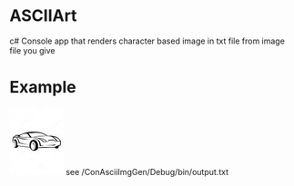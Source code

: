 # ASCIIArt
c# Console app that renders character based image in txt file from image file you give 
# Example
![Image of cat](/ConAsciiImgGen/download.jpg)
see /ConAsciiImgGen/Debug/bin/output.txt 
